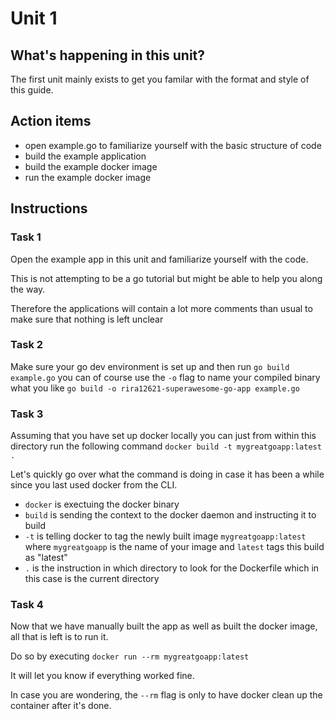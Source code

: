 # Unit 1

## What's happening in this unit?
The first unit mainly exists to get you familar with the format and style of this guide.

## Action items

* open example.go to familiarize yourself with the basic structure of code
* build the example application
* build the example docker image
* run the example docker image

## Instructions

### Task 1
Open the example app in this unit and familiarize yourself with the code.

This is not attempting to be a go tutorial but might be able to help you along the way.

Therefore the applications will contain a lot more comments than usual to make sure that nothing is left unclear

### Task 2
Make sure your go dev environment is set up and then run `go build example.go` you can of course use the `-o` flag
to name your compiled binary what you like `go build -o rira12621-superawesome-go-app example.go`

### Task 3
Assuming that you have set up docker locally you can just from within this directory run the following command `docker build -t mygreatgoapp:latest .`

Let's quickly go over what the command is doing in case it has been a while since you last used docker from the CLI.

* `docker` is exectuing the docker binary
* `build` is sending the context to the docker daemon and instructing it to build
* `-t` is telling docker to tag the newly built image `mygreatgoapp:latest` where `mygreatgoapp` is the name of your image and `latest` tags this build as "latest"
* `.` is the instruction in which directory to look for the Dockerfile which in this case is the current directory

### Task 4
Now that we have manually built the app as well as built the docker image, all that is left is to run it.

Do so by executing `docker run --rm mygreatgoapp:latest`

It will let you know if everything worked fine.

In case you are wondering, the `--rm` flag is only to have docker clean up the container after it's done.
